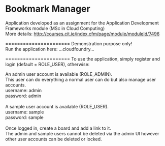 Bookmark Manager
======================

Application developed as an assignment for the Application Development Frameworks module (MSc in Cloud Computing) <br>
More details: http://courses.cit.ie/index.cfm/page/module/moduleId/7496

======================
Demonstration purpose only!<br>
Run the application here: ...cloudfoundry...

======================
To use the application, simply register and login (default = ROLE_USER), otherwise: <br>

An admin user account is available (ROLE_ADMIN). <br>
This user can do everything a normal user can do but also manage user accounts. <br>
username: admin <br>
password: admin <br>
 <br>
A sample user account is available (ROLE_USER). <br>
username: sample <br>
password: sample <br>
 <br>
Once logged in, create a board and add a link to it. <br>
The admin and sample users cannot be deleted via the admin UI however other user accounts can be deleted or locked.

